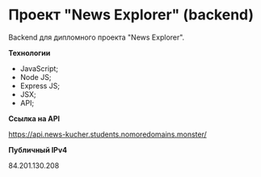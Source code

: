 # Проект "News Explorer" (backend) #

Backend для дипломного проекта "News Explorer".

**Технологии**

* JavaScript;
* Node JS;
* Express JS;
* JSX;
* API;

**Ссылка на API**

https://api.news-kucher.students.nomoredomains.monster/


**Публичный IPv4**

84.201.130.208
